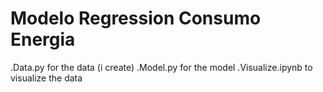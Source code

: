 # Modelo Regression Consumo Energia
 
.Data.py for the data (i create)
.Model.py for the model
.Visualize.ipynb to visualize the data
